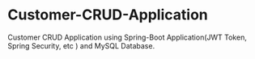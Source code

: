 # Customer-CRUD-Application
Customer CRUD Application using Spring-Boot Application(JWT Token, Spring Security, etc ) and MySQL Database.
